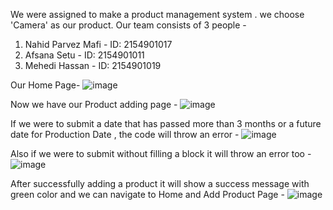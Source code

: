 We were assigned to make a product management system . we choose 'Camera' as our product. 
Our team consists of 3 people -
1. Nahid Parvez Mafi - ID: 2154901017
2. Afsana Setu - ID: 2154901011
3. Mehedi Hassan - ID: 2154901019

Our Home Page- 
![image](https://github.com/GOATAFI/productShowAssignment/assets/120001914/f98337bc-73b7-49c6-ac9a-585d0f6fa4c3)

Now we have our Product adding page -
![image](https://github.com/GOATAFI/productShowAssignment/assets/120001914/7aac9175-dc3a-481f-a9e3-8f4065d39e33)

If we were to submit a date that has passed more than 3 months or a future date for Production Date , the code will throw an error -
![image](https://github.com/GOATAFI/productShowAssignment/assets/120001914/9a7d87db-2859-4dd1-a8f0-61d3305df443)

Also if we were to submit without filling a block it will throw an error too -
![image](https://github.com/GOATAFI/productShowAssignment/assets/120001914/d3baa3b1-845b-46ad-a41e-9cf2263e4832)

After successfully adding a product it will show a success message with green color and we can navigate to Home and Add Product Page -
![image](https://github.com/GOATAFI/productShowAssignment/assets/120001914/9a3b5e70-8a0b-41d7-9542-412fef51545c)


